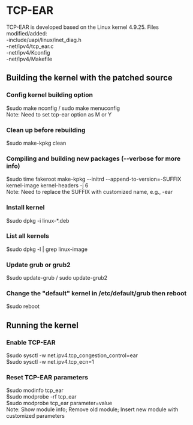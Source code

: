 # TCP-EAR

TCP-EAR is developed based on the Linux kernel 4.9.25. Files modified/added: <br />
-include/uapi/linux/inet_diag.h <br />
-net/ipv4/tcp_ear.c <br />
-net/ipv4/Kconfig <br />
-net/ipv4/Makefile 

## Building the kernel with the patched source
### Config kernel building option
$sudo make nconfig / sudo make menuconfig <br />
Note: Need to set tcp-ear option as M or Y
### Clean up before rebuilding
$sudo make-kpkg clean
### Compiling and building new packages (--verbose for more info)
$sudo time fakeroot make-kpkg --initrd --append-to-version=-SUFFIX kernel-image kernel-headers -j 6 <br />
Note: Need to replace the SUFFIX with customized name, e.g., -ear
### Install kernel 
$sudo dpkg -i linux-*.deb
### List all kernels
$sudo dpkg -l | grep linux-image 
### Update grub or grub2
$sudo update-grub / sudo update-grub2
### Change the "default" kernel in /etc/default/grub then reboot
$sudo reboot

## Running the kernel
### Enable TCP-EAR
$sudo sysctl -w net.ipv4.tcp_congestion_control=ear <br />
$sudo sysctl -w net.ipv4.tcp_ecn=1
### Reset TCP-EAR parameters
$sudo modinfo tcp_ear <br />
$sudo modprobe -rf tcp_ear <br />
$sudo modprobe tcp_ear parameter=value <br />
Note: Show module info; Remove old module; Insert new module with customized parameters
